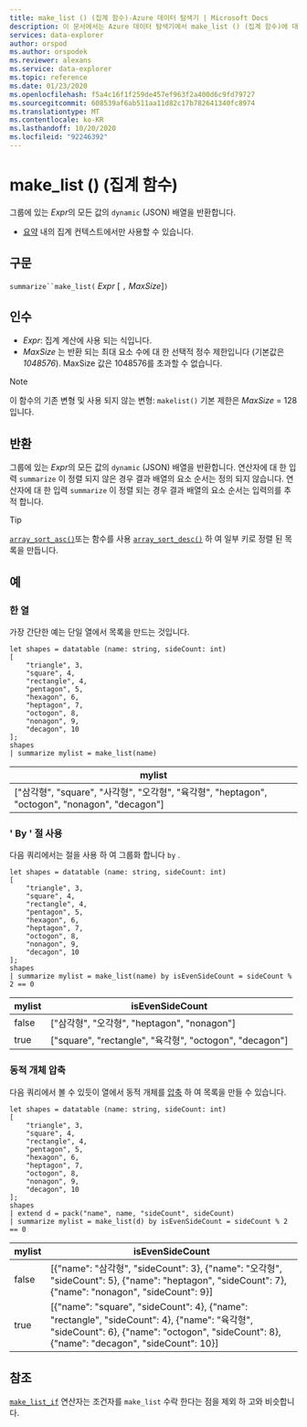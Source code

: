 ```yaml
---
title: make_list () (집계 함수)-Azure 데이터 탐색기 | Microsoft Docs
description: 이 문서에서는 Azure 데이터 탐색기에서 make_list () (집계 함수)에 대해 설명 합니다.
services: data-explorer
author: orspod
ms.author: orspodek
ms.reviewer: alexans
ms.service: data-explorer
ms.topic: reference
ms.date: 01/23/2020
ms.openlocfilehash: f5a4c16f1f259de457ef963f2a400d6c9fd79727
ms.sourcegitcommit: 608539af6ab511aa11d82c17b782641340fc8974
ms.translationtype: MT
ms.contentlocale: ko-KR
ms.lasthandoff: 10/20/2020
ms.locfileid: "92246392"
---
```

# <a name="make_list-aggregation-function"></a>make_list () (집계 함수)

그룹에 있는 *Expr*의 모든 값의 `dynamic` (JSON) 배열을 반환합니다.

* [요약](summarizeoperator.md) 내의 집계 컨텍스트에서만 사용할 수 있습니다.

## <a name="syntax"></a>구문

`summarize``make_list(` *Expr* [ `,` *MaxSize*]`)`

## <a name="arguments"></a>인수

* *Expr*: 집계 계산에 사용 되는 식입니다.
* *MaxSize* 는 반환 되는 최대 요소 수에 대 한 선택적 정수 제한입니다 (기본값은 *1048576*). MaxSize 값은 1048576를 초과할 수 없습니다.

> [!NOTE]
> 이 함수의 기존 변형 및 사용 되지 않는 변형: `makelist()` 기본 제한은 *MaxSize* = 128입니다.

## <a name="returns"></a>반환

그룹에 있는 *Expr*의 모든 값의 `dynamic` (JSON) 배열을 반환합니다.
연산자에 대 한 입력 `summarize` 이 정렬 되지 않은 경우 결과 배열의 요소 순서는 정의 되지 않습니다.
연산자에 대 한 입력 `summarize` 이 정렬 되는 경우 결과 배열의 요소 순서는 입력의를 추적 합니다.

> [!TIP]
> [`array_sort_asc()`](./arraysortascfunction.md)또는 함수를 사용 [`array_sort_desc()`](./arraysortdescfunction.md) 하 여 일부 키로 정렬 된 목록을 만듭니다.

## <a name="examples"></a>예

### <a name="one-column"></a>한 열

가장 간단한 예는 단일 열에서 목록을 만드는 것입니다.

```kusto
let shapes = datatable (name: string, sideCount: int)
[
    "triangle", 3,
    "square", 4,
    "rectangle", 4,
    "pentagon", 5,
    "hexagon", 6,
    "heptagon", 7,
    "octogon", 8,
    "nonagon", 9,
    "decagon", 10
];
shapes
| summarize mylist = make_list(name)
```

|mylist|
|---|
|["삼각형", "square", "사각형", "오각형", "육각형", "heptagon", "octogon", "nonagon", "decagon"]|

### <a name="using-the-by-clause"></a>' By ' 절 사용

다음 쿼리에서는 절을 사용 하 여 그룹화 합니다 `by` .

```kusto
let shapes = datatable (name: string, sideCount: int)
[
    "triangle", 3,
    "square", 4,
    "rectangle", 4,
    "pentagon", 5,
    "hexagon", 6,
    "heptagon", 7,
    "octogon", 8,
    "nonagon", 9,
    "decagon", 10
];
shapes
| summarize mylist = make_list(name) by isEvenSideCount = sideCount % 2 == 0
```

|mylist|isEvenSideCount|
|---|---|
|false|["삼각형", "오각형", "heptagon", "nonagon"]|
|true|["square", "rectangle", "육각형", "octogon", "decagon"]|

### <a name="packing-a-dynamic-object"></a>동적 개체 압축

다음 쿼리에서 볼 수 있듯이 열에서 동적 개체를 [압축](./packfunction.md) 하 여 목록을 만들 수 있습니다.

```kusto
let shapes = datatable (name: string, sideCount: int)
[
    "triangle", 3,
    "square", 4,
    "rectangle", 4,
    "pentagon", 5,
    "hexagon", 6,
    "heptagon", 7,
    "octogon", 8,
    "nonagon", 9,
    "decagon", 10
];
shapes
| extend d = pack("name", name, "sideCount", sideCount)
| summarize mylist = make_list(d) by isEvenSideCount = sideCount % 2 == 0
```

|mylist|isEvenSideCount|
|---|---|
|false|[{"name": "삼각형", "sideCount": 3}, {"name": "오각형", "sideCount": 5}, {"name": "heptagon", "sideCount": 7}, {"name": "nonagon", "sideCount": 9}]|
|true|[{"name": "square", "sideCount": 4}, {"name": "rectangle", "sideCount": 4}, {"name": "육각형", "sideCount": 6}, {"name": "octogon", "sideCount": 8}, {"name": "decagon", "sideCount": 10}]|

## <a name="see-also"></a>참조

[`make_list_if`](./makelistif-aggfunction.md) 연산자는 조건자를 `make_list` 수락 한다는 점을 제외 하 고와 비슷합니다.
